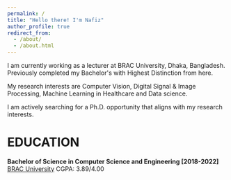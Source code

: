 ```yaml
---
permalink: /
title: "Hello there! I'm Nafiz"
author_profile: true
redirect_from: 
  - /about/
  - /about.html
---
```


I am currently working as a lecturer at BRAC University, Dhaka, Bangladesh. Previously completed my Bachelor's with Highest Distinction from here.

My research interests are Computer Vision, Digital Signal & Image Processing, Machine Learning in Healthcare and Data science.

I am actively searching for a Ph.D. opportunity that aligns with my research interests.

# EDUCATION

**Bachelor of Science in Computer Science and Engineering [2018-2022]**  
[BRAC University](www.bracu.ac.bd)
CGPA: 3.89/4.00
